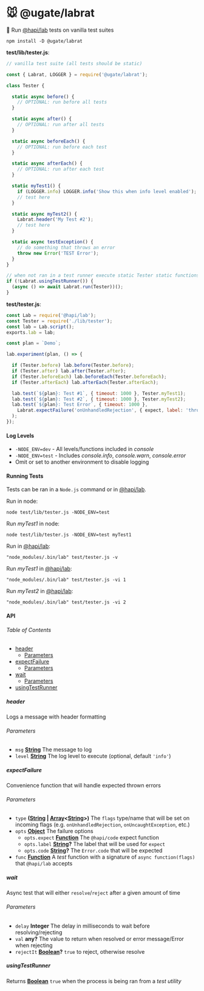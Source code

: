 # 🐭 @ugate/labrat

🐁 Run [@hapi/lab](https://github.com/hapijs/lab) tests on vanilla test suites

`npm install -D @ugate/labrat`

**test/lib/tester.js**:

```js
// vanilla test suite (all tests should be static)

const { Labrat, LOGGER } = require('@ugate/labrat');

class Tester {

  static async before() {
    // OPTIONAL: run before all tests
  }

  static async after() {
    // OPTIONAL: run after all tests
  }

  static async beforeEach() {
    // OPTIONAL: run before each test
  }

  static async afterEach() {
    // OPTIONAL: run after each test
  }

  static myTest1() {
    if (LOGGER.info) LOGGER.info('Show this when info level enabled');
    // test here
  }

  static async myTest2() {
    Labrat.header('My Test #2');
    // test here
  }

  static async testException() {
    // do something that throws an error
    throw new Error('TEST Error');
  }
}

// when not ran in a test runner execute static Tester static functions
if (!Labrat.usingTestRunner()) {
  (async () => await Labrat.run(Tester))();
}
```

**test/tester.js**:

```js
const Lab = require('@hapi/lab');
const Tester = require('./lib/tester');
const lab = Lab.script();
exports.lab = lab;

const plan = `Demo`;

lab.experiment(plan, () => {

  if (Tester.before) lab.before(Tester.before);
  if (Tester.after) lab.after(Tester.after);
  if (Tester.beforeEach) lab.beforeEach(Tester.beforeEach);
  if (Tester.afterEach) lab.afterEach(Tester.afterEach);

  lab.test(`${plan}: Test #1`, { timeout: 1000 }, Tester.myTest1);
  lab.test(`${plan}: Test #2`, { timeout: 1000 }, Tester.myTest2);
  lab.test(`${plan}: Test Error`, { timeout: 1000 },
    Labrat.expectFailure('onUnhandledRejection', { expect, label: 'throw error' }, Tester.testException)
  );
});
```

#### Log Levels

-   `-NODE_ENV=dev` - All levels/functions included in _console_
-   `-NODE_ENV=test` - Includes _console.info_, _console.warn_, _console.error_
-   Omit or set to another environment to disable logging

#### Running Tests

Tests can be ran in a `Node.js` command or in [@hapi/lab](https://github.com/hapijs/lab).

Run in node:

`node test/lib/tester.js -NODE_ENV=test`

Run _myTest1_ in node:

`node test/lib/tester.js -NODE_ENV=test myTest1`

Run in [@hapi/lab](https://github.com/hapijs/lab):

`"node_modules/.bin/lab" test/tester.js -v`

Run _myTest1_ in [@hapi/lab](https://github.com/hapijs/lab):

`"node_modules/.bin/lab" test/tester.js -vi 1`

Run _myTest2_ in [@hapi/lab](https://github.com/hapijs/lab):

`"node_modules/.bin/lab" test/tester.js -vi 2`

<!-- npx documentation readme index.js --section=API -->
#### API

<!-- Generated by documentation.js. Update this documentation by updating the source code. -->

###### Table of Contents

-   [header](#header)
    -   [Parameters](#parameters)
-   [expectFailure](#expectfailure)
    -   [Parameters](#parameters-1)
-   [wait](#wait)
    -   [Parameters](#parameters-2)
-   [usingTestRunner](#usingtestrunner)

##### header

Logs a message with header formatting

###### Parameters

-   `msg` **[String](https://developer.mozilla.org/docs/Web/JavaScript/Reference/Global_Objects/String)** The message to log
-   `level` **[String](https://developer.mozilla.org/docs/Web/JavaScript/Reference/Global_Objects/String)** The log level to execute (optional, default `'info'`)

##### expectFailure

Convenience function that will handle expected thrown errors

###### Parameters

-   `type` **([String](https://developer.mozilla.org/docs/Web/JavaScript/Reference/Global_Objects/String) \| [Array](https://developer.mozilla.org/docs/Web/JavaScript/Reference/Global_Objects/Array)&lt;[String](https://developer.mozilla.org/docs/Web/JavaScript/Reference/Global_Objects/String)>)** The `flags` type/name that will be set on incoming flags (e.g. `onUnhandledRejection`, `onUncaughtException`, etc.)
-   `opts` **[Object](https://developer.mozilla.org/docs/Web/JavaScript/Reference/Global_Objects/Object)** The failure options
    -   `opts.expect` **[Function](https://developer.mozilla.org/docs/Web/JavaScript/Reference/Statements/function)** The `@hapi/code` expect function
    -   `opts.label` **[String](https://developer.mozilla.org/docs/Web/JavaScript/Reference/Global_Objects/String)?** The label that will be used for `expect`
    -   `opts.code` **[String](https://developer.mozilla.org/docs/Web/JavaScript/Reference/Global_Objects/String)?** The `Error.code` that will be expected
-   `func` **[Function](https://developer.mozilla.org/docs/Web/JavaScript/Reference/Statements/function)** A _test_ function with a signature of `async function(flags)` that `@hapi/lab` accepts

##### wait

Async test that will either `resolve`/`reject` after a given amount of time

###### Parameters

-   `delay` **Integer** The delay in milliseconds to wait before resolving/rejecting
-   `val` **any?** The value to return when resolved or error message/Error when rejecting
-   `rejectIt` **[Boolean](https://developer.mozilla.org/docs/Web/JavaScript/Reference/Global_Objects/Boolean)?** `true` to reject, otherwise resolve

##### usingTestRunner

Returns **[Boolean](https://developer.mozilla.org/docs/Web/JavaScript/Reference/Global_Objects/Boolean)** `true` when the process is being ran from a _test utility_
